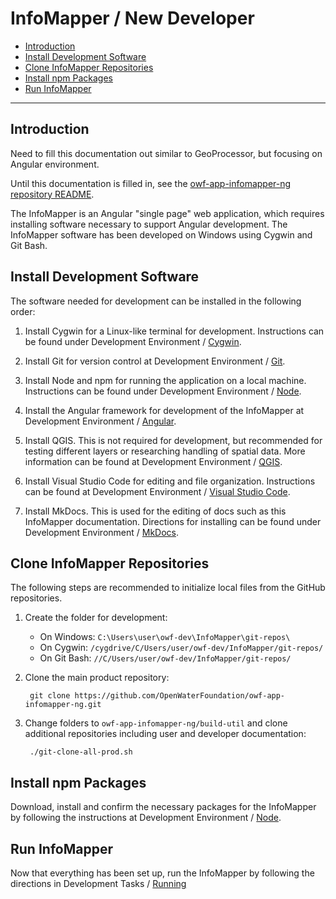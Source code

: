 # InfoMapper / New Developer #

* [Introduction](#introduction)
* [Install Development Software](#install-development-software)
* [Clone InfoMapper Repositories](#clone-infomapper-repositories)
* [Install npm Packages](#install-npm-packages)
* [Run InfoMapper](#run-infomapper)

-----------

## Introduction 

Need to fill this documentation out similar to GeoProcessor, but focusing on Angular environment.

Until this documentation is filled in, see the
[owf-app-infomapper-ng repository README](https://github.com/OpenWaterFoundation/owf-app-infomapper-ng).

The InfoMapper is an Angular "single page" web application,
which requires installing software necessary to support Angular development.
The InfoMapper software has been developed on Windows using Cygwin and Git Bash.

## Install Development Software

The software needed for development can be installed in the following order:

1. Install Cygwin for a Linux-like terminal for development. Instructions can be found under
Development Environment / [Cygwin](../../dev-env/cygwin).

2. Install Git for version control at Development Environment / [Git](../../dev-env/git).

3. Install Node and npm for running the application on a local machine. Instructions can
be found under Development Environment / [Node](../../dev-env/node).

4. Install the Angular framework for development of the InfoMapper at Development Environment /
[Angular](../../dev-env/angular).

5. Install QGIS. This is not required for development, but recommended for testing different layers or
researching handling of spatial data. More information can be found at Development Environment /
[QGIS](../../dev-env/qgis).

6. Install Visual Studio Code for editing and file organization. Instructions can be found at
Development Environment / [Visual Studio Code](../../dev-env/vs-code).

7. Install MkDocs. This is used for the editing of docs such as this InfoMapper documentation.
Directions for installing can be found under Development Environment / [MkDocs](../../dev-env/mkdocs).

## Clone InfoMapper Repositories 

The following steps are recommended to initialize local files from the GitHub repositories.

1. Create the folder for development:
	* On Windows: `C:\Users\user\owf-dev\InfoMapper\git-repos\`
	* On Cygwin: `/cygdrive/C/Users/user/owf-dev/InfoMapper/git-repos/`
	* On Git Bash: `//C/Users/user/owf-dev/InfoMapper/git-repos/`
2. Clone the main product repository:

		git clone https://github.com/OpenWaterFoundation/owf-app-infomapper-ng.git

3. Change folders to `owf-app-infomapper-ng/build-util` and clone additional repositories
including user and developer documentation:

		./git-clone-all-prod.sh

## Install npm Packages

Download, install and confirm the necessary packages for the InfoMapper by following the instructions
at Development Environment / [Node](../../dev-env/node/#installing-infomapper-npm-packages).

## Run InfoMapper

Now that everything has been set up, run the InfoMapper by following the directions in Development
Tasks / [Running](../../dev-tasks/running)
